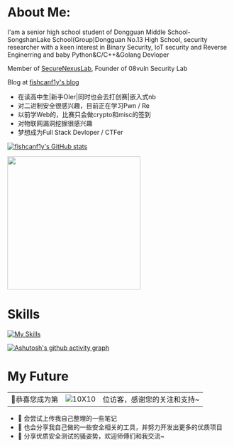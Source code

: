 # About Me:
I'am a senior high school student of Dongguan Middle School-SongshanLake School(Group)Dongguan No.13 High School, security researcher with a keen interest in Binary Security, IoT security and Reverse Enginerring and baby Python&C/C++&Golang Devloper

Member of [SecureNexusLab](https://SecureNexusLab.github.io), Founder of 08vuln Security Lab

Blog at [fishcanf1y's blog](https://fishcanf1y.github.io)

- 在读高中生|新手OIer|同时也会去打创赛|嵌入式nb
- 对二进制安全很感兴趣，目前正在学习Pwn / Re
- 以前学Web的，比赛只会做crypto和misc的签到
- 对物联网漏洞挖掘很感兴趣
- 梦想成为Full Stack Devloper / CTFer

[![fishcanf1y's GitHub stats](https://github-readme-stats.vercel.app/api?username=fishcanf1y)](https://github.com/anuraghazra/github-readme-stats)

<img height="300px" src="https://github-readme-stats.vercel.app/api/top-langs/?username=fishcanf1y&layout=compact&theme=light&hide=javascript,html,css,ejs" />


# Skills
[![My Skills](https://skillicons.dev/icons?i=python,flask,django,java,spring,go,linux,docker,bash,php,html,js,cpp,c,git,md,mysql,redis,arduino,vscode,visualstudio,idea,pycharm,obsidian,github,ps,gmail,wasm)](https://skillicons.dev)



[![Ashutosh's github activity graph](https://github-readme-activity-graph.vercel.app/graph?username=fishcanf1y&theme=react)](https://github.com/ashutosh00710/github-readme-activity-graph)
# My Future

<table>
  <tr>
    <td>🥰恭喜您成为第</td>
    <td><img src="https://profile-counter.glitch.me/fishcanf1y/count.svg" alt="10X10" /></td>
    <td>位访客，感谢您的关注和支持~</td>
  </tr>
</table>

- 👀 会尝试上传我自己整理的一些笔记
- 🌱 也会分享我自己做的一些安全相关的工具，并努力开发出更多的优质项目
- 👋 分享优质安全测试的骚姿势，欢迎师傅们和我交流~
